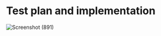 # Test plan and implementation
![Screenshot (891)](https://user-images.githubusercontent.com/98812321/153711796-79d1caf0-5247-464d-a4c8-1806e3915199.png)
